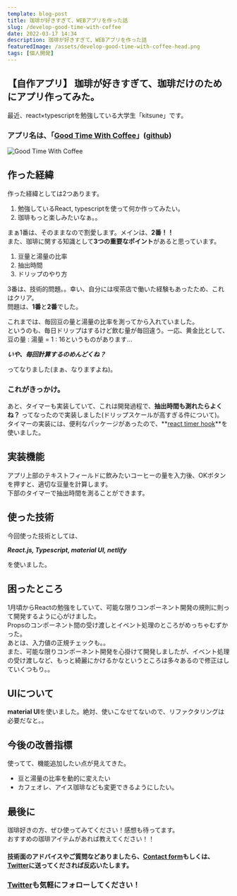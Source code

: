 ```yaml
---
template: blog-post
title: 珈琲が好きすぎて、WEBアプリを作った話
slug: /develop-good-time-with-coffee
date: 2022-03-17 14:34
description: 珈琲が好きすぎて、WEBアプリを作った話
featuredImage: /assets/develop-good-time-with-coffee-head.png
tags: [個人開発]
---
```

## 【自作アプリ】 珈琲が好きすぎて、珈琲だけのためにアプリ作ってみた。

最近、react×typescriptを勉強している大学生「kitsune」です。

### アプリ名は、**「[Good Time With Coffee](https://good-time-with-coffee.netlify.app)」**([github](https://github.com/yk-mt12/good-time-with-coffee))

![Good Time With Coffee](../../../static/assets/good-time-with-coffee-in-blog-small.jpg)

## 作った経緯

作った経緯としては2つあります。

1. 勉強しているReact, typescriptを使って何か作ってみたい。
2. 珈琲もっと楽しみたいなぁ。。

まぁ1番は、そのままなので割愛します。メインは、**2番！！**<br/>
また、珈琲に関する知識として**3つの重要なポイント**があると思っています。

1. 豆量と湯量の比率
2. 抽出時間
3. ドリップのやり方

3番は、技術的問題。。幸い、自分には喫茶店で働いた経験もあったため、これはクリア。<br/>
問題は、**1番**と**2番**でした。<br/>

これまでは、毎回豆の量と湯量の比率を測ってから入れていました。<br/>
というのも、毎日ドリップはするけど飲む量が毎回違う。一応、黄金比として、豆の量 : 湯量 = 1 : 16というものがあります…

***いや、毎回計算するのめんどくね？***

ってなりました(まぁ、なりますよね)。

### これがきっかけ。

あと、タイマーも実装していて、これは開発過程で、**抽出時間も測れたらよくね？** ってなったので実装しました(ドリップスケールが高すぎる件について)。<br/>
タイマーの実装には、便利なパッケージがあったので、**[react timer hook](https://www.npmjs.com/package/react-timer-hook)**を使いました。

## 実装機能

アプリ上部のテキストフィールドに飲みたいコーヒーの量を入力後、OKボタンを押すと、適切な豆量を計算します。<br/>
下部のタイマーで抽出時間を測ることができます。

## 使った技術

今回使った技術としては、

***React.js, Typescript, material UI, netlify***

を使いました。<br/>

## 困ったところ

1月頃からReactの勉強をしていて、可能な限りコンポーネント開発の規則に則って開発するように心がけました。<br/>
Propsのコンポーネント間の受け渡しとイベント処理のところがめっちゃむずかった。<br/>
あとは、入力値の正規チェックも。。<br/>
また、可能な限りコンポーネント開発を心掛けて開発しましたが、イベント処理の受け渡しなど、もっと綺麗にかけるかなというところは多々あるので修正はしていくつもり。。

## UIについて

**material UI**を使いました。絶対、使いこなせてないので、リファクタリングは必要だなと。。

## 今後の改善指標

使ってて、機能追加したい点が見えてきた。

* 豆と湯量の比率を動的に変えたい
* カフェオレ、アイス珈琲なども変更できるようにしたい。

## 最後に

珈琲好きの方、ぜひ使ってみてください！感想も待ってます。<br/>
おすすめの珈琲アイテムがあれば教えてください！！

#### 技術面のアドバイスやご質問などありましたら、[Contact form](https://www.kitsune-blog.tokyo/contact)もしくは、[Twitter](https://twitter.com/kitsune_yk)に送ってくだされば反応いたします。

### [Twitter](https://twitter.com/kitsune_yk)も気軽にフォローしてください！